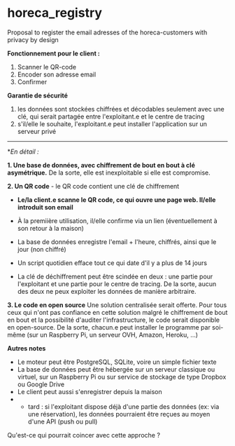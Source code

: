 # horeca_registry
Proposal to register the email adresses of the horeca-customers with privacy by design

**Fonctionnement pour le client :**
 1. Scanner le QR-code
 2. Encoder son adresse email
 3. Confirmer

**Garantie de sécurité**
 1. les données sont stockées chiffrées et décodables seulement avec une clé, qui serait partagée entre l'exploitant.e et le centre de tracing
 2. s'il/elle le souhaite, l'exploitant.e peut installer l'application sur un serveur privé


----------------------------------------------------------


**_En détail :_*

**1. Une base de données, avec chiffrement de bout en bout à clé asymétrique.** De la sorte, elle est inexploitable si elle est compromise.

**2. Un QR code** - le QR code contient une clé de chiffrement 

- **Le/la client.e scanne le QR code, ce qui ouvre une page web. Il/elle introduit son email**
- À la premiière utilisation, il/elle confirme via un lien (éventuellement à son retour à la maison)
- La base de données enregistre l'email + l'heure, chiffrés, ainsi que le jour (non chiffré)
- Un script quotidien efface tout ce qui date d'il y a plus de 14 jours 

- La clé de déchiffrement peut être scindée en deux : une partie pour l'exploitant et une partie pour le centre de tracing. De la sorte, aucun des deux ne peux exploiter les données de manière arbitraire.

**3. Le code en open source**
Une solution centralisée serait offerte.
Pour tous ceux qui n'ont pas confiance en cette solution malgré le chiffrement de bout en bout et la possibilité d'auditer l'infrastructure, le code serait disponible en open-source. De la sorte, chacun.e peut installer le programme par soi-même (sur un Raspberry Pi, un serveur OVH, Amazon, Heroku, ...)

**Autres notes**
- Le moteur peut être PostgreSQL, SQLite, voire un simple fichier texte
- La base de données peut être hébergée sur un serveur classique ou virtuel, sur un Raspberry Pi ou sur service de stockage de type Dropbox ou Google Drive
- Le client peut aussi s'enregistrer depuis la maison
- + tard : si l'exploitant dispose déjà d'une partie des données (ex: via une réservation), les données pourraient être reçues au moyen d'une API (push ou pull)


Qu'est-ce qui pourrait coincer avec cette approche ?
